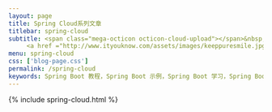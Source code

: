 ```yaml
---
layout: page
title: Spring Cloud系列文章
titlebar: spring-cloud
subtitle: <span class="mega-octicon octicon-cloud-upload"></span>&nbsp;&nbsp;
     <a href ="http://www.ityouknow.com/assets/images/keeppuresmile.jpg">关注公众号：<font color="#00FF00">纯洁的微笑</font>，回复"springcloud"进群交流。</a>
menu: spring-cloud
css: ['blog-page.css']
permalink: /spring-cloud
keywords: Spring Boot 教程，Spring Boot 示例，Spring Boot 学习，Spring Boot 资源
---
```

{% include spring-cloud.html %}